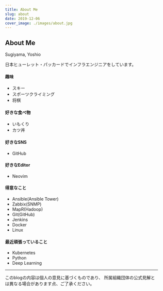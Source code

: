 ```yaml
---
title: About Me
slug: about
date: 2019-12-06
cover_image: ./images/about.jpg
---
```


## About Me

Sugiyama, Yoshio

日本ヒューレット・パッカードでインフラエンジニアをしています。

#### 趣味

- スキー
- スポーツクライミング
- 将棋

#### 好きな食べ物

- いもくり
- カツ丼

#### 好きなSNS

- GitHub

#### 好きなEditor

- Neovim

#### 得意なこと

- Ansible(Ansible Tower)
- Zabbix(SNMP)
- MapR(Hadoop)
- Git(GitHub)
- Jenkins
- Docker
- Linux

#### 最近頑張っていること

- Kubernetes
- Python
- Deep Learning

---

このblogの内容は個人の意見に基づくものであり、
所属組織団体の公式見解とは異なる場合があります点、ご了承ください。
